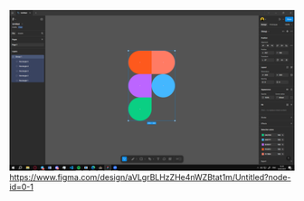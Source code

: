 ![Скріншот](image/Снимок%20экрана%20(1513).png)  
https://www.figma.com/design/aVLgrBLHzZHe4nWZBtat1m/Untitled?node-id=0-1

